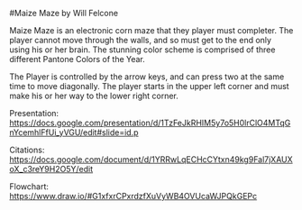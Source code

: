 #Maize Maze by Will Felcone

Maize Maze is an electronic corn maze that they player must completer. The player cannot move through the walls, and so must get to the end only using his or her brain. The stunning color scheme is comprised of three different Pantone Colors of the Year. 

The Player is controlled by the arrow keys, and can press two at the same time to move diagonally. The player starts in the upper left corner and must make his or her way to the lower right corner. 

Presentation:
https://docs.google.com/presentation/d/1TzFeJkRHIM5y7o5H0lrClO4MTqGnYcemhlFfUi_yVGU/edit#slide=id.p 

Citations:
https://docs.google.com/document/d/1YRRwLqECHcCYtxn49kg9Fal7jXAUXoX_c3reY9H2O5Y/edit 

Flowchart:
https://www.draw.io/#G1xfxrCPxrdzfXuVyWB4OVUcaWJPQkGEPc